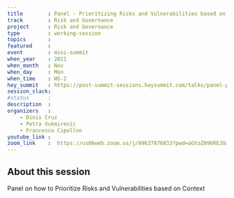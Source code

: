 ```yaml
---
title        : Panel - Prioritizing Risks and Vulnerabilities based on Context
track        : Risk and Governance
project      : Risk and Governance
type         : working-session
topics       :
featured     :
event        : mini-summit
when_year    : 2021
when_month   : Nov
when_day     : Mon
when_time    : WS-2
hey_summit   : https://post-summit-sessions.heysummit.com/talks/panel-prioritizing-risks-and-vulnerabilities-based-on-context/
session_slack:
#status      : 
description  :
organizers   :
    - Dinis Cruz
    - Petra Vukmirovic
    - Francesco Cipollon
youtube_link : 
zoom_link    :  https://us06web.zoom.us/j/89637876833?pwd=aGtoZ096REJOaXhadGhueHVGVVhmQT09
---
```


## About this session
Panel on how to Prioritize Risks and Vulnerabilities based on Context
